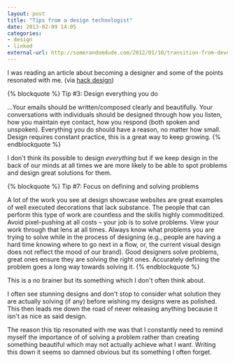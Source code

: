 ```yaml
---
layout: post
title: "Tips from a design technologist"
date: 2013-02-09 14:05
categories:
- design
- linked
external-url: http://somerandomdude.com/2012/01/10/transition-from-development-to-design/
---
```

I was reading an article about becoming a designer and some of the points resonated with me. (via [hack design](http://hackdesign.org))

{% blockquote %}
Tip #3: Design everything you do

...Your emails should be written/composed clearly and beautifully. Your conversations with individuals should be designed through how you listen, how you maintain eye contact, how you respond (both spoken and unspoken). Everything you do should have a reason, no matter how small. Design requires constant practice, this is a great way to keep growing. 
{% endblockquote %}

I don't think its possible to design *everything* but if we keep design in the back of our minds at all times we are more likely to be able to spot problems and design great solutions for them.

{% blockquote %}
Tip #7: Focus on defining and solving problems

A lot of the work you see at design showcase websites are great examples of well executed decorations that lack substance. The people that can perform this type of work are countless and the skills highly commoditized. Avoid pixel-pushing at all costs – your job is to solve problems. View your work through that lens at all times. Always know what problems you are trying to solve while in the process of designing (e.g., people are having a hard time knowing where to go next in a flow, or, the current visual design does not reflect the mood of our brand). Good designers solve problems, great ones ensure they are solving the right ones. Accurately defining the problem goes a long way towards solving it.
{% endblockquote %}

This is a no brainer but its something which I don't often think about.

I often see stunning designs and don't stop to consider what solution they are actually solving (if any) before wishing my designs were as polished. This then leads me down the road of never releasing anything because it isn't as nice as said design.

The reason this tip resonated with me was that I constantly need to remind myself the importance of of solving a problem rather than creating something beautiful which may not actually achieve what I want. Writing this down it seems so damned obvious but its something I often forget.
